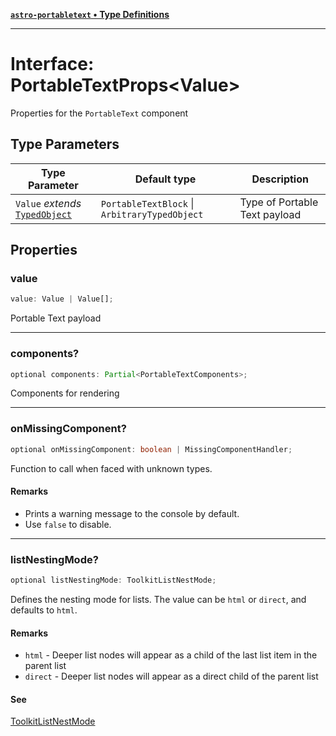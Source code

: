 [**`astro-portabletext` • Type Definitions**](../README.md)

***

# Interface: PortableTextProps\<Value\>

Properties for the `PortableText` component

## Type Parameters

| Type Parameter | Default type | Description |
| ------ | ------ | ------ |
| `Value` *extends* [`TypedObject`](TypedObject.md) | `PortableTextBlock` \| `ArbitraryTypedObject` | Type of Portable Text payload |

## Properties

### value

```ts
value: Value | Value[];
```

Portable Text payload

***

### components?

```ts
optional components: Partial<PortableTextComponents>;
```

Components for rendering

***

### onMissingComponent?

```ts
optional onMissingComponent: boolean | MissingComponentHandler;
```

Function to call when faced with unknown types.

#### Remarks

- Prints a warning message to the console by default.
- Use `false` to disable.

***

### listNestingMode?

```ts
optional listNestingMode: ToolkitListNestMode;
```

Defines the nesting mode for lists. The value can be `html` or `direct`, and defaults to `html`.

#### Remarks

- `html` - Deeper list nodes will appear as a child of the last list item in the parent list
- `direct` - Deeper list nodes will appear as a direct child of the parent list

#### See

[ToolkitListNestMode](https://portabletext.github.io/toolkit/types/ToolkitListNestMode.html)
